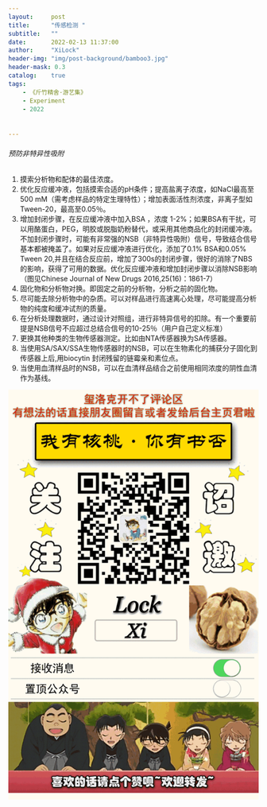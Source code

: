 ```yaml
---
layout:     post
title:      "传感检测 "
subtitle:   ""
date:       2022-02-13 11:37:00
author:     "XiLock"
header-img: "img/post-background/bamboo3.jpg"
header-mask: 0.3
catalog:    true
tags:
    - 《斤竹精舍·游艺集》
    - Experiment
    - 2022


---
```


###### 预防非特异性吸附
1. 摸索分析物和配体的最佳浓度。
1. 优化反应缓冲液，包括摸索合适的pH条件；提高盐离子浓度，如NaCl最高至500 mM（需考虑样品的特定生理特性）；增加表面活性剂浓度，非离子型如Tween-20，最高至0.05％。
1. 增加封闭步骤，在反应缓冲液中加入BSA ，浓度 1-2%；如果BSA有干扰，可以用酪蛋白，PEG，明胶或脱脂奶粉替代，或采用其他商品化的封闭缓冲液。不加封闭步骤时，可能有非常强的NSB（非特异性吸附）信号，导致结合信号基本都被掩盖了。如果对反应缓冲液进行优化，添加了0.1% BSA和0.05% Tween 20,并且在结合反应前，增加了300s的封闭步骤，很好的消除了NBS的影响，获得了可用的数据。优化反应缓冲液和增加封闭步骤以消除NSB影响（图见Chinese Journal of New Drugs 2016,25(16)：1861-7）
1. 固化物和分析物对换。即固定之前的分析物，分析之前的固化物。
1. 尽可能去除分析物中的杂质。可以对样品进行高速离心处理，尽可能提高分析物的纯度和缓冲试剂的质量。
1. 在分析处理数据时，通过设计对照组，进行非特异信号的扣除。有一个重要前提是NSB信号不应超过总结合信号的10-25％（用户自己定义标准）
1. 更换其他种类的生物传感器测定。比如由NTA传感器换为SA传感器。
1. 当使用SA/SAX/SSA生物传感器时的NSB，可以在生物素化的捕获分子固化到传感器上后,用biocytin 封闭残留的链霉亲和素位点。
1. 当使用血清样品时的NSB，可以在血清样品结合之前使用相同浓度的阴性血清作为基线。



![](/img/wc-tail.GIF)
